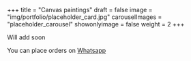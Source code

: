 +++
title = "Canvas paintings"
draft = false
image = "img/portfolio/placeholder_card.jpg"
carouselImages = "placeholder_carousel"
showonlyimage = false
weight = 2
+++

Will add soon
<!--more-->

You can place orders on [Whatsapp](https://wa.me/918805865277)